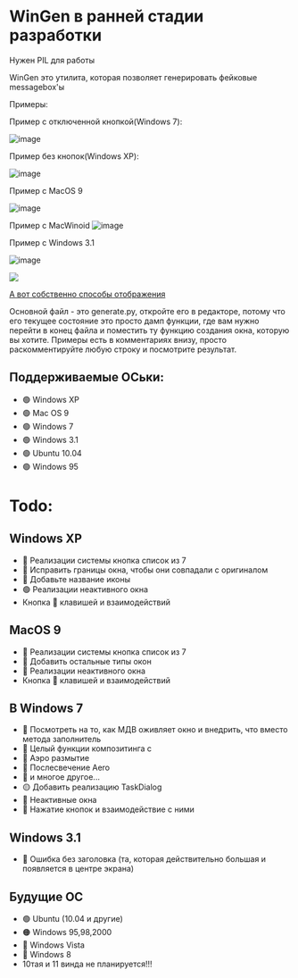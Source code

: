 # WinGen в ранней стадии разработки

Нужен PIL для работы

WinGen это утилита, которая позволяет генерировать фейковые messagebox'ы

Примеры:

Пример с отключенной кнопкой(Windows 7):

![image](https://github.com/misha99fr/WinGen/assets/83592338/c8f14e91-41ea-47a1-b93b-bb82f2c4bb7c)

Пример без кнопок(Windows XP):

![image](https://github.com/misha99fr/WinGen/assets/83592338/1c3c3633-9a31-4ea5-b046-617d4bef7c6a)


Пример с MacOS 9

![image](https://github.com/misha99fr/WinGen/assets/83592338/20d42f18-6f8d-45f8-a8bb-431e3a27bd3f)

Пример с MacWinoid
![image](https://github.com/misha99fr/WinGen/assets/83592338/e683fb0d-88dd-41d5-8e74-1cf05aa81a8a)


Пример с Windows 3.1

![image](https://github.com/misha99fr/WinGen/assets/83592338/dd0ff95b-4d8b-44e3-b931-73ac5a0b66b1)



![](https://user-images.githubusercontent.com/60782515/176369378-0b3fb559-0bee-4d2e-a7ef-caecc4837355.png)

[А вот собственно способы отображения](examples.md)

Основной файл - это generate.py, откройте его в редакторе, потому что его текущее состояние это просто дамп функции, где вам нужно перейти в конец файла и поместить ту функцию создания окна, которую вы хотите.
Примеры есть в комментариях внизу, просто раскомментируйте любую строку и посмотрите результат.

## Поддерживаемые ОСьки:
* 🟢 Windows XP
* 🟢 Mac OS 9
* 🟢 Windows 7
* 🟢 Windows 3.1
* 🟢 Ubuntu 10.04
* 🟢 Windows 95
# Todo:
## Windows ХР
* 🔴 Реализации системы кнопка список из 7
* 🔴 Исправить границы окна, чтобы они совпадали с оригиналом
* 🔴 Добавьте название иконы
* 🟢 Реализации неактивного окна
* Кнопка 🔴 клавишей и взаимодействий
## MacOS 9
* 🔴 Реализации системы кнопка список из 7
* 🔴 Добавить остальные типы окон
* 🔴 Реализации неактивного окна
* Кнопка 🔴 клавишей и взаимодействий
## В Windows 7
* 🔴 Посмотреть на то, как МДВ оживляет окно и внедрить, что вместо метода заполнитель
* 🔴 Целый функции композитинга с
* 🔴 Аэро размытие
* 🔴 Послесвечение Aero
* 🔴 и многое другое...
* 🟡 Добавить реализацию TaskDialog
* 🔶 Неактивные окна
* 🔴 Нажатие кнопок и взаимодействие с ними
## Windows 3.1
* 🔴 Ошибка без заголовка (та, которая действительно большая и появляется в центре экрана)

## Будущие ОС
* 🟢 Ubuntu (10.04 и другие)
* 🟠 Windows 95,98,2000
* 🔴 Windows Vista
* 🔴 Windows 8
* 10тая и 11 винда не планируется!!!


